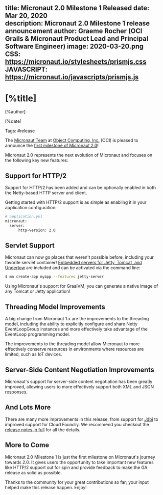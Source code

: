 title: Micronaut 2.0 Milestone 1 Released
date: Mar 20, 2020  
description: Micronaut 2.0 Milestone 1 release announcement
author: Graeme Rocher (OCI Grails & Micronaut Product Lead and Principal Software Engineer)
image: 2020-03-20.png
CSS: https://micronaut.io/stylesheets/prismjs.css
JAVASCRIPT: https://micronaut.io/javascripts/prismjs.js
---

# [%title]

[%author]

[%date] 

Tags: #release

The [Micronaut Team](https://objectcomputing.com/products/2gm-team "Groovy, Grails, and Micronaut Team") at [Object Computing, Inc.](https://objectcomputing.com/) (OCI) is pleased to announce the [first milestone of Micronaut 2.0](https://github.com/micronaut-projects/micronaut-core/releases/tag/v2.0.0.M1)!

Micronaut 2.0 represents the next evolution of Micronaut and focuses on the following key new features:

## Support for HTTP/2

Support for HTTP/2 has been added and can be optionally enabled in both the Netty-based HTTP server and client.

Getting started with HTTP/2 support is as simple as enabling it in your application configuration:

```bash
# application.yml
micronaut:
  server:
      http-version: 2.0
```

## Servlet Support

Micronaut can now go places that weren't possible before, including your favorite servlet container! [Embedded servers for Jetty, Tomcat, and Undertow](https://github.com/micronaut-projects/micronaut-servlet) are included and can be activated via the command line:

```bash
$ mn create-app myapp --features jetty-server
```

Using Micronaut's support for GraalVM, you can generate a native image of any Tomcat or Jetty application!

## Threading Model Improvements

A big change from Micronaut 1.x are the improvements to the threading model, including the ability to explicitly configure and share Netty EventLoopGroup instances and more effectively take advantage of the EventLoop programming model.

The improvements to the threading model allow Micronaut to more effectively conserve resources in environments where resources are limited, such as IoT devices.

## Server-Side Content Negotiation Improvements

Micronaut's support for server-side content negotiation has been greatly improved, allowing users to more effectively support both XML and JSON responses.

## And Lots More

There are many more improvements in this release, from support for [Jdbi](https://jdbi.org/) to improved support for Cloud Foundry. We recommend you checkout the [release notes in full](https://docs.micronaut.io/2.0.x/guide/index.html#whatsNew) for all the details.

## More to Come

Micronaut 2.0 Milestone 1 is just the first milestone on Micronaut's journey towards 2.0\. It gives users the opportunity to take important new features like HTTP/2 support out for spin and provide feedback to make the GA release as solid as possible.

Thanks to the community for your great contributions so far; your input helped make this release happen. Enjoy!
